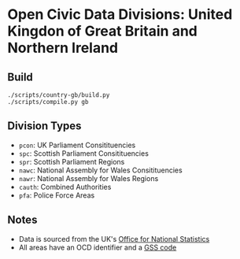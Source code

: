 # Open Civic Data Divisions: United Kingdon of Great Britain and Northern Ireland

## Build

```
./scripts/country-gb/build.py
./scripts/compile.py gb
```

## Division Types

* `pcon`: UK Parliament Consitituencies
* `spc`: Scottish Parliament Consitituencies
* `spr`: Scottish Parliament Regions
* `nawc`: National Assembly for Wales Consitituencies
* `nawr`: National Assembly for Wales Regions
* `cauth`: Combined Authorities
* `pfa`: Police Force Areas

## Notes

* Data is sourced from the UK's [Office for National Statistics](https://www.ons.gov.uk/)
* All areas have an OCD identifier and a [GSS code](https://en.wikipedia.org/wiki/ONS_coding_system#Current_GSS_coding_system)
